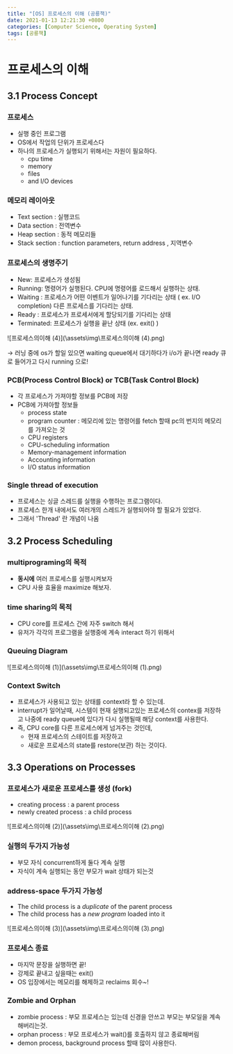 ```yaml
---
title: "[OS] 프로세스의 이해 (공룡책)"
date: 2021-01-13 12:21:30 +0800
categories: [Computer Science, Operating System]
tags: [공룡책]  
---
```




# 프로세스의 이해

## 3.1 Process Concept

### 프로세스

- 실행 중인 프로그램
- OS에서 작업의 단위가 프로세스다
- 하나의 프로세스가 실행되기 위해서는 자원이 필요하다.
    - cpu time
    - memory
    - files
    - and I/O devices

### 메모리 레이아웃

- Text section : 실행코드
- Data section : 전역변수
- Heap section : 동적 메모리들
- Stack section : function parameters, return address , 지역변수

### 프로세스의 생명주기

- New: 프로세스가 생성됨
- Running: 명령어가 실행된다. CPU에 명령어를 로드해서 실행하는 상태.
- Waiting : 프로세스가 어떤 이벤트가 일어나기를 기다리는 상태 ( ex. I/O completion) 다른 프로세스를 기다리는 상태.
- Ready : 프로세스가 프로세서에게 할당되기를 기다리는 상태
- Terminated: 프로세스가 실행을 끝난 상태  (ex. exit() )

![프로세스의이해 (4)](\assets\img\프로세스의이해 (4).png)

→ 러닝 중에 os가 할일 있으면 waiting queue에서 대기하다가 i/o가 끝나면 ready 큐로 들어가고 다시 running 으로!

### PCB(Process Control Block) or TCB(Task Control Block)

- 각 프로세스가 가져야할 정보를 PCB에 저장
- PCB에 가져아할 정보들
    - process state
    - program counter : 메모리에 있는 명령어를 fetch 할때 pc의 번지의 메모리를 가져오는 것
    - CPU registers
    - CPU-scheduling information
    - Memory-management information
    - Accounting information
    - I/O status information

### Single thread of execution

- 프로세스는 싱글 스레드를 실행을 수행하는 프로그램이다.
- 프로세스 한개 내에서도 여러개의 스레드가 실행되어야 할 필요가 있었다.
- 그래서 'Thread' 란 개념이 나옴

## 3.2 Process Scheduling

### multiprograming의 목적

- **동시에** 여러 프로세스를 실행시켜보자
- CPU 사용 효율을 maximize 해보자.

### time sharing의 목적

- CPU core를 프로세스 간에 자주 switch 해서
- 유저가 각각의 프로그램을 실행중에 계속 interact 하기 위해서

### Queuing Diagram

![프로세스의이해 (1)](\assets\img\프로세스의이해 (1).png)

### Context Switch

- 프로세스가 사용되고 있는 상태를 context라 할 수 있는데.
- interrupt가 일어날때, 시스템이 현재 실행되고있는 프로세스의 contex를 저장하고 나중에 ready queue에 있다가 다시 실행될때 해당 context를 사용한다.
- 즉, CPU core를 다른 프로세스에게 넘겨주는 것인데,
    - 현재 프로세스의 스테이트를 저장하고
    - 새로운 프로세스의 state를 restore(보관) 하는 것이다.

## 3.3 Operations on Processes

### 프로세스가 새로운 프로세스를 생성 (fork)

- creating process : a parent process
- newly created process : a child process

![프로세스의이해 (2)](\assets\img\프로세스의이해 (2).png)

### 실행의 두가지 가능성

- 부모 자식 concurrent하게 둘다 계속 실행
- 자식이 계속 실행되는 동안 부모가 wait 상태가 되는것

### address-space 두가지 가능성

- The child process is a *duplicate* of the parent process
- The child process has a *new program* loaded into it

![프로세스의이해 (3)](\assets\img\프로세스의이해 (3).png)

### 프로세스 종료

- 마지막 문장을 실행하면 끝!
- 강제로 끝내고 싶을때는 exit()
- OS 입장에서는 메모리를 해제하고 reclaims 회수~!

### Zombie and Orphan

- zombie process : 부모 프로세스는 있는데 신경을 안쓰고 부모는 부모일을 계속 해버리는것.
- orphan process : 부모 프로세스가 wait()를 호출하지 않고 종료해버림
- demon process, background process 할때 많이 사용한다.